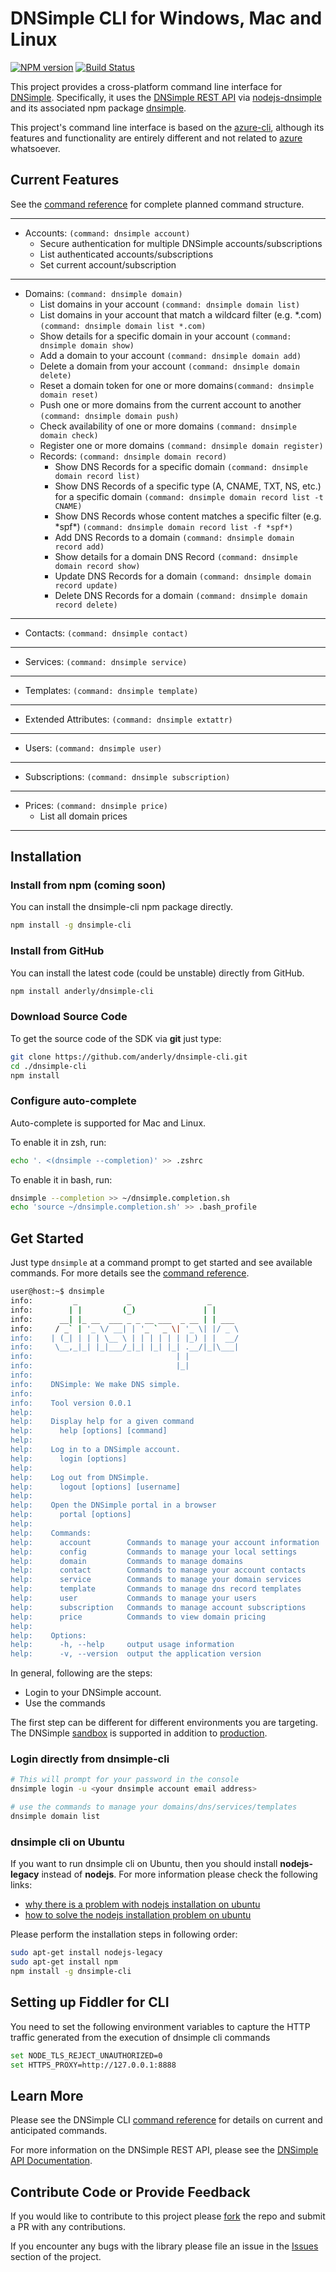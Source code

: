# DNSimple CLI for Windows, Mac and Linux

[![NPM version](https://badge.fury.io/js/dnsimple-cli.png)](http://badge.fury.io/js/dnsimple-cli) [![Build Status](https://travis-ci.org/anderly/dnsimple-cli.png?branch=master)](https://travis-ci.org/anderly/dnsimple-cli)

This project provides a cross-platform command line interface for [DNSimple][0]. Specifically, it uses the [DNSimple REST API][2] via [nodejs-dnsimple](https://github.com/fvdm/nodejs-dnsimple) and its associated npm package [dnsimple](https://www.npmjs.org/package/dnsimple).

This project's command line interface is based on the [azure-cli](https://github.com/Azure/azure-sdk-tools-xplat), although its features and functionality are entirely different and not related to [azure](http://azure.microsoft.com/) whatsoever.

## Current Features

See the [command reference][3] for complete planned command structure.

---
* Accounts: `(command: dnsimple account)`
    * Secure authentication for multiple DNSimple accounts/subscriptions
    * List authenticated accounts/subscriptions
    * Set current account/subscription

---
* Domains: `(command: dnsimple domain)`
    * List domains in your account `(command: dnsimple domain list)`
    * List domains in your account that match a wildcard filter (e.g. *.com) `(command: dnsimple domain list *.com)`
    * Show details for a specific domain in your account `(command: dnsimple domain show)`
    * Add a domain to your account `(command: dnsimple domain add)`
    * Delete a domain from your account `(command: dnsimple domain delete)`
    * Reset a domain token for one or more domains`(command: dnsimple domain reset)`
    * Push one or more domains from the current account to another `(command: dnsimple domain push)`
    * Check availability of one or more domains `(command: dnsimple domain check)`
    * Register one or more domains `(command: dnsimple domain register)`
    * Records: `(command: dnsimple domain record)`
        * Show DNS Records for a specific domain `(command: dnsimple domain record list)`
        * Show DNS Records of a specific type (A, CNAME, TXT, NS, etc.) for a specific domain  `(command: dnsimple domain record list -t CNAME)`
        * Show DNS Records whose content matches a specific filter (e.g. \*spf\*)  `(command: dnsimple domain record list -f *spf*)`
        * Add DNS Records to a domain `(command: dnsimple domain record add)`
        * Show details for a domain DNS Record `(command: dnsimple domain record show)`
        * Update DNS Records for a domain `(command: dnsimple domain record update)`
        * Delete DNS Records for a domain `(command: dnsimple domain record delete)`

---
* Contacts:  `(command: dnsimple contact)`

---
* Services:  `(command: dnsimple service)`

---
* Templates:  `(command: dnsimple template)`

---
* Extended Attributes:  `(command: dnsimple extattr)`

---
* Users:  `(command: dnsimple user)`

---
* Subscriptions:  `(command: dnsimple subscription)`

---
* Prices:  `(command: dnsimple price)`
	* List all domain prices

---
## Installation

### Install from npm (coming soon)

You can install the dnsimple-cli npm package directly.
```bash
npm install -g dnsimple-cli
```
### Install from GitHub
You can install the latest code (could be unstable) directly from GitHub.
```bash
npm install anderly/dnsimple-cli
```

### Download Source Code

To get the source code of the SDK via **git** just type:

```bash
git clone https://github.com/anderly/dnsimple-cli.git
cd ./dnsimple-cli
npm install
```

### Configure auto-complete

Auto-complete is supported for Mac and Linux.

To enable it in zsh, run:

```bash
echo '. <(dnsimple --completion)' >> .zshrc
```

To enable it in bash, run:

```bash
dnsimple --completion >> ~/dnsimple.completion.sh
echo 'source ~/dnsimple.completion.sh' >> .bash_profile
```

## Get Started

Just type `dnsimple` at a command prompt to get started and see available commands. For more details see the [command reference][3].

```bash
user@host:~$ dnsimple
info:         _           _                 _      
info:        | |         (_)               | |     
info:      __| |_ __  ___ _ _ __ ___  _ __ | | ___ 
info:     / _` | '_ \/ __| | '_ ` _ \| '_ \| |/ _ \
info:    | (_| | | | \__ \ | | | | | | |_) | |  __/
info:     \__,_|_| |_|___/_|_| |_| |_| .__/|_|\___|
info:                                | |           
info:                                |_|           
info:    
info:    DNSimple: We make DNS simple.
info:    
info:    Tool version 0.0.1
help:    
help:    Display help for a given command
help:      help [options] [command]
help:    
help:    Log in to a DNSimple account.
help:      login [options]
help:    
help:    Log out from DNSimple.
help:      logout [options] [username]
help:    
help:    Open the DNSimple portal in a browser
help:      portal [options]
help:    
help:    Commands:
help:      account        Commands to manage your account information
help:      config         Commands to manage your local settings
help:      domain         Commands to manage domains
help:      contact        Commands to manage your account contacts
help:      service        Commands to manage your domain services
help:      template       Commands to manage dns record templates
help:      user           Commands to manage your users
help:      subscription   Commands to manage account subscriptions
help:      price          Commands to view domain pricing
help:    
help:    Options:
help:      -h, --help     output usage information
help:      -v, --version  output the application version
```

In general, following are the steps:

* Login to your DNSimple account.
* Use the commands

The first step can be different for different environments you are targeting. The DNSimple [sandbox][1] is supported in addition to [production][0].

### Login directly from dnsimple-cli

```bash
# This will prompt for your password in the console
dnsimple login -u <your dnsimple account email address>

# use the commands to manage your domains/dns/services/templates
dnsimple domain list
```

### dnsimple cli on Ubuntu
If you want to run dnsimple cli on Ubuntu, then you should install **nodejs-legacy** instead of **nodejs**. For more information please check the following links:
- [why there is a problem with nodejs installation on ubuntu](http://stackoverflow.com/questions/14914715/express-js-no-such-file-or-directory/14914716#14914716)
- [how to solve the nodejs installation problem on ubuntu](https://github.com/expressjs/keygrip/issues/7)

Please perform the installation steps in following order:
```bash
sudo apt-get install nodejs-legacy
sudo apt-get install npm
npm install -g dnsimple-cli
```
    
## Setting up Fiddler for CLI

You need to set the following environment variables to capture the HTTP traffic generated from the execution of dnsimple cli commands

```bash
set NODE_TLS_REJECT_UNAUTHORIZED=0
set HTTPS_PROXY=http://127.0.0.1:8888
```

## Learn More
Please see the DNSimple CLI [command reference][3] for details on current and anticipated commands.

For more information on the DNSimple REST API, please see the [DNSimple API Documentation][2].

## Contribute Code or Provide Feedback

If you would like to contribute to this project please [fork](https://github.com/anderly/dnsimple-cli/fork) the repo and submit a PR with any contributions.

If you encounter any bugs with the library please file an issue in the [Issues](https://github.com/anderly/dnsimple-cli/issues) section of the project.

[0]:http://dnsimple.com
[1]:http://sandbox.dnsimple.com
[2]:http://developer.dnsimple.com/
[3]:https://github.com/anderly/dnsimple-cli/blob/master/command-reference.md